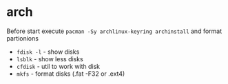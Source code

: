 # arch

Before start execute `pacman -Sy archlinux-keyring archinstall` and format partionions

- `fdisk -l` - show disks
- `lsblk` - show less disks
- `cfdisk` - util to work with disk
- `mkfs` - format disks (.fat -F32 or .ext4)
